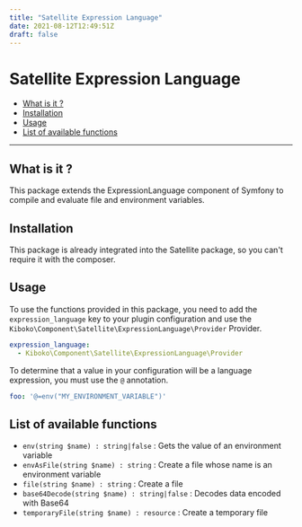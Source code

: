 ```yaml
---
title: "Satellite Expression Language"
date: 2021-08-12T12:49:51Z
draft: false
---
```


# Satellite Expression Language

- [What is it ?](#what-is-it-)
- [Installation](#installation)
- [Usage](#usage)
- [List of available functions](#list-of-available-functions)

---

## What is it ?

This package extends the ExpressionLanguage component of Symfony to compile and evaluate file and environment variables.

## Installation

This package is already integrated into the Satellite package, so you can't require it with the composer.

## Usage

To use the functions provided in this package, you need to add the `expression_language` key to your plugin configuration
and use the `Kiboko\Component\Satellite\ExpressionLanguage\Provider` Provider.

```yaml
expression_language:
  - Kiboko\Component\Satellite\ExpressionLanguage\Provider
```

To determine that a value in your configuration will be a language expression, you must use the `@` annotation.

```yaml
foo: '@=env("MY_ENVIRONMENT_VARIABLE")'
```

## List of available functions

* `env(string $name) : string|false` : Gets the value of an environment variable
* `envAsFile(string $name) : string` : Create a file whose name is an environment variable
* `file(string $name) : string` : Create a file
* `base64Decode(string $name) : string|false` :  Decodes data encoded with Base64
* `temporaryFile(string $name) : resource` : Create a temporary file
